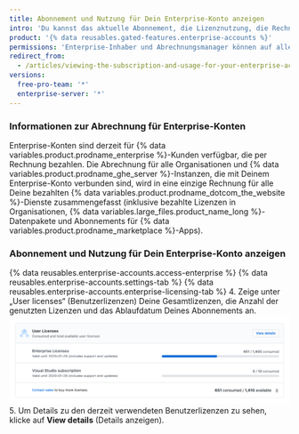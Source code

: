 ```yaml
---
title: Abonnement und Nutzung für Dein Enterprise-Konto anzeigen
intro: 'Du kannst das aktuelle Abonnement, die Lizenznutzung, die Rechnungen, den Zahlungsverlauf und andere Abrechnungsinformationen für Dein Enterprise-Konto anzeigen.'
product: '{% data reusables.gated-features.enterprise-accounts %}'
permissions: 'Enterprise-Inhaber und Abrechnungsmanager können auf alle Abrechnungseinstellungen für Enterprise-Konen zugreifen und diese verwalten. Weitere Information über die Verwaltung von Abrechnungsmanagern findest Du unter „[Personen zur Verwaltung Deines Enterprise-Kontos einladen](/articles/inviting-people-to-manage-your-enterprise-account)."'
redirect_from:
  - /articles/viewing-the-subscription-and-usage-for-your-enterprise-account
versions:
  free-pro-team: '*'
  enterprise-server: '*'
---
```


### Informationen zur Abrechnung für Enterprise-Konten

Enterprise-Konten sind derzeit für {% data variables.product.prodname_enterprise %}-Kunden verfügbar, die per Rechnung bezahlen. Die Abrechnung für alle Organisationen und {% data variables.product.prodname_ghe_server %}-Instanzen, die mit Deinem Enterprise-Konto verbunden sind, wird in eine einzige Rechnung für alle Deine bezahlten {% data variables.product.prodname_dotcom_the_website %}-Dienste zusammengefasst (inklusive bezahlte Lizenzen in Organisationen, {% data variables.large_files.product_name_long %}-Datenpakete und Abonnements für {% data variables.product.prodname_marketplace %}-Apps).

### Abonnement und Nutzung für Dein Enterprise-Konto anzeigen

{% data reusables.enterprise-accounts.access-enterprise %}
{% data reusables.enterprise-accounts.settings-tab %}
{% data reusables.enterprise-accounts.enterprise-licensing-tab %}
4. Zeige unter „User licenses“ (Benutzerlizenzen) Deine Gesamtlizenzen, die Anzahl der genutzten Lizenzen und das Ablaufdatum Deines Abonnements an. ![Lizenz- und Abonnementinformationen in Enterprise-Abrechnungseinstellungen](/assets/images/help/business-accounts/billing-license-info.png)
5. Um Details zu den derzeit verwendeten Benutzerlizenzen zu sehen, klicke auf **View details** (Details anzeigen).
